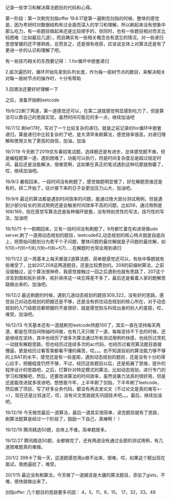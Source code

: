 记录一些学习和解决算法题目的代码和心得。

第一阶段：第一次刷完剑指offer
  19.6.17是第一遍刷完剑指的时候，整体的感觉是，因为考研时对数据结构有过全面而深入的学习和理解，所以刷起来没有想象中那么吃力，有一些题目做起来还是比较顺手的，但同时，也有一些题目相对而言比较困难（比如最后几道），而且确实有一些相关概念也有遗忘的情况，对一些递归思想掌握的还不够熟练，总而言之，还是很有收获，应该说总体上对算法还是有了更进一步的认识和理解了吧。
  
  有一些技巧相关的东西要记得：
  1.for循环中嵌套递归
  
  2.层次遍历时，循环开始先拿到队列长度，作为每一层树节点的数目，来解决相关对每一层树节点的操作时，十分有帮助
  
  3.回溯法还要好好理解一下
  
  之后，准备开始刷leetcode
  
  19/6/22刷了两道，第一道感觉还可以，在第二道就感觉明显感到吃力了，但是算法可以靠自己的思路实现，虽然时间可能花的多一点，继续加油吧

  19/7/12 刷let17时，写对了一个比较复杂的递归，就是之前记录的for循环中嵌套递归，算是递归中比较复杂的了吧，是大清早来刷算法，感觉效率很高，对递归理解和使用又有了更高的自信，加油，加油

  19/7/19 今天刷了2019京东春招笔试题，选择题还是有进步，总体感觉题不难，但是编程题第一道，遇到困难了，功能可以执行，但是时间复杂度总是超过规定时间，最后还是没能解决，很难受啊，这如果在真正的笔试遇到这种坑那就倒霉了，哎，继续加油吧。
  
  19/9/3 暑假回来，一段时间没有刷题了，感觉做题明显慢了，好在解题思维还是有的，研二开始了，估计接下来的日子会更加压力山大，加油吧。

  19/9/6 最近的算法都是遇到时间效率的问题，能通过绝大部分测试用例，但是遇到少部分较长的测试用例还是会触发时间效率不高的问题，比如56，通过用例是168/169，现在感觉写算法还是各种循环嵌套，没有特别灵性的写法，技巧性的写法，加油吧

  19/10/11 十一假期回来，又有一段时间没有刷题了，9月都忙着在和进哥做udx server,刷了一道用动态规划的题目，leetcode62,动态规划的核心特点就是自底向上，把原始问题划分为若干个子问题，整体问题的最优解就是子问题的最优解，如f(10)=f(9)+f(8),f(9)=f(8)+f(7).....在解题时也常会用到递归

  19/11/22 这一周基本上每天都是2道算法题，简单题感觉还可以，有些中等题就有些难受了，比如207,208这两道题目，还是比较费劲的。208的前缀树算法，之前没接触过，这个算法很神奇，我感觉接触过一回之后遇到也就有思路了，207这个涉及到图和拓扑排序，拓扑排序这一块忘得差不多了，最后还是看着人家的题解思路做出来的，加油吧。

  19/12/2 最近刷题的时候，遇到几道动态规划的题目309,322，没有好的思路，感觉自己对动态规划的把握还是不够，还是没有抓住动态规划的核心所在，对于动态规划的入门级题目都把握的不是很好，就是感觉到与科班出身的别人的差距，哎，难受。加油吧。

  19/12/13 今天基本还有一道就刷完leetcode热题100了，其实一直在坚持每天两道，都是在项目间隙抽时间做，也有几天只做了一道，每每坚持不下去的时候，还是继续在坚持，其中也经历了很多次算法通过所有测试用例的快感，也经历过灵机一动就有解题思路，但也经历过连续多次的ac代码，也经历过看完算法题目直接懵逼，更是经历过看答案都看不懂的痛苦，哎。。。也不知道目前的算法能力够不够的上BAT的水平，感觉还是有一些差距，遇到动态规划的题目，还是没有十分的得心应手，把握程度仍然不够，不过，经历这些题目以后，还是拓展了思维，提升的程序设计的思路吧，之后，打算针对特定模式的算法，比如动态规划，进行专门的学习和理解吧，然后，还要改进算法的时间效率，虽然说暴力法真的很好用，但是还是能改进就多改进吧。想想我今年，上半年刷了剑指，下半年刷了leetcode，然后做了项目，写了好多业务代码，都没有再去发论文（不过论文是真的难写>->），现在还是比较迷茫，哎，没有论文思路就先巩固技术吧。。。最后，继续加油吧。
 
 19/12/16 今天做完最后一道算法，最后一道其实很简单，读完题目就有了思路，刷算法题算是经过一个阶段了，鼓励一下自己，真棒啊！！
 
 19/12/19 腾讯精选50题，总体上不难，简单题居多。
 
 19/12/27 腾讯精选50题，全都做完了，还有两道没有通过全部的测试用例，有几道困难题真的难做。
 
 20/1/2 399卡了我一天，这道题感觉用js做不出来，很难，哎，如果这个题出现在面试，我绝逼挂了，难受。
 
 20/1/15 最近没有刷算法，今天做了一道据说是大疆的算法题目，添加了gists，不难，很快就做出来了。

剑指offer:
几个题目的思路要多巩固：
4，5，11，9，15， 17，32，33，48
